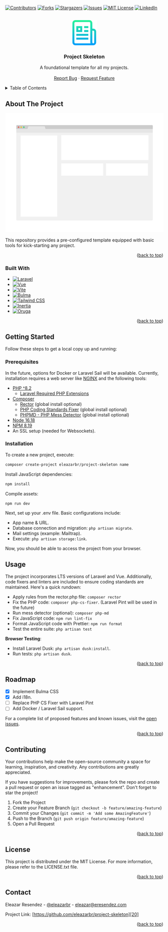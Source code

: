 <a name="readme-top"></a>

<!-- PROJECT SHIELDS -->
[![Contributors][image-1]][1]
[![Forks][image-2]][2]
[![Stargazers][image-3]][3]
[![Issues][image-4]][4]
[![MIT License][image-5]][5]
[![LinkedIn][image-6]][6]

<!-- PROJECT LOGO -->
<br />
<div align="center">
  <a href="https://github.com/eleazarbr/project-skeleton">
    <img src="public/logo.png" alt="Logo" width="80" height="80">
  </a>
  <h3 align="center">Project Skeleton</h3>
  <p align="center">
    A foundational template for all my projects.
    <!-- <br /> -->
    <!-- <a href="https://github.com/eleazarbr/project-skeleton"><strong>Explore the docs »</strong></a> -->
    <br />
    <br />
    <!-- <a href="https://github.com/eleazarbr/project-skeleton">View Demo</a>
    · -->
    <a href="https://github.com/eleazarbr/project-skeleton/issues">Report Bug</a>
    ·
    <a href="https://github.com/eleazarbr/project-skeleton/issues">Request Feature</a>
  </p>
</div>

<!-- TABLE OF CONTENTS -->
<details>
  <summary>Table of Contents</summary>
  <ol>
```
<li>
  <a href="#about-the-project">About The Project</a>
  <ul>
    <li><a href="#built-with">Built With</a></li>
  </ul>
</li>
<li>
  <a href="#getting-started">Getting Started</a>
  <ul>
    <li><a href="#prerequisites">Prerequisites</a></li>
    <li><a href="#installation">Installation</a></li>
  </ul>
</li>
<li><a href="#usage">Usage</a></li>
<li><a href="#roadmap">Roadmap</a></li>
<li><a href="#contributing">Contributing</a></li>
<li><a href="#license">License</a></li>
<li><a href="#contact">Contact</a></li>
```
  </ol>
</details>

<!-- ABOUT THE PROJECT -->
## About The Project

[![Project Skeleton Screen Shot][image-7]][7]

This repository provides a pre-configured template equipped with basic tools for kick-starting any project.

<p align="right">(<a href="#readme-top">back to top</a>)</p>

### Built With

* [![Laravel][image-13]][13]
* [![Vue][image-10]][10]
* [![Vite][image-11]][11]
* [![Bulma][image-9]][9]
* [![Tailwind CSS][image-14]][14]
* [![Inertia][image-12]][12]
* [![Oruga][image-8]][8]

<p align="right">(<a href="#readme-top">back to top</a>)</p>

<!-- GETTING STARTED -->
## Getting Started

Follow these steps to get a local copy up and running:

### Prerequisites

In the future, options for Docker or Laravel Sail will be available. Currently, installation requires a web server like [NGINX](https://www.nginx.com/) and the following tools:

- [PHP ^8.2](https://www.php.net/)
  - [Laravel Required PHP Extensions](https://laravel.com/docs/7.x#server-requirements)
- [Composer](https://getcomposer.org/)
  - [Rector](https://getrector.org/) (global install optional)
  - [PHP Coding Standards Fixer](https://github.com/PHP-CS-Fixer/PHP-CS-Fixer) (global install optional)
  - [PHPMD - PHP Mess Detector](https://phpmd.org/) (global install optional)
- [Node 16.18](https://nodejs.org/en/)
- [NPM 8.19](https://www.npmjs.com/)
- An SSL setup (needed for Websockets).

### Installation

To create a new project, execute:

```bash
composer create-project eleazarbr/project-skeleton name
```

Install JavaScript dependencies:

```bash
npm install
```

Compile assets:

```bash
npm run dev
```

Next, set up your .env file. Basic configurations include:

- App name & URL.
- Database connection and migration: `php artisan migrate`.
- Mail settings (example: Mailtrap).
- Execute: `php artisan storage:link`.

Now, you should be able to access the project from your browser.

<!-- USAGE EXAMPLES -->
## Usage

The project incorporates LTS versions of Laravel and Vue. Additionally, code fixers and linters are included to ensure coding standards are maintained. Here's a quick rundown:

- Apply rules from the rector.php file: `composer rector`
- Fix the PHP code: `composer php-cs-fixer`. (Laravel Pint will be used in the future)
- Run mess detector (optional): `composer php-md`
- Fix JavaScript code: `npm run lint-fix`
- Format JavaScript code with Prettier: `npm run format`
- Test the entire suite: `php artisan test`

**Browser Testing**:

- Install Laravel Dusk: `php artisan dusk:install`.
- Run tests: `php artisan dusk`.

<p align="right">(<a href="#readme-top">back to top</a>)</p>

<!-- ROADMAP -->
## Roadmap

- [x] Implement Bulma CSS
- [x] Add i18n.
- [ ] Replace PHP CS Fixer with Laravel Pint
- [ ] Add Docker / Laravel Sail support.

For a complete list of proposed features and known issues, visit the [open issues][18].

<p align="right">(<a href="#readme-top">back to top</a>)</p>

<!-- CONTRIBUTING -->
## Contributing

Your contributions help make the open-source community a space for learning, inspiration, and creativity. Any contributions are greatly appreciated.

If you have suggestions for improvements, please fork the repo and create a pull request or open an issue tagged as "enhancement". Don't forget to star the project!

1. Fork the Project
2. Create your Feature Branch (`git checkout -b feature/amazing-feature`)
3. Commit your Changes (`git commit -m 'Add some AmazingFeature'`)
4. Push to the Branch (`git push origin feature/amazing-feature`)
5. Open a Pull Request

<p align="right">(<a href="#readme-top">back to top</a>)</p>

<!-- LICENSE -->
## License

This project is distributed under the MIT License. For more information, please refer to the LICENSE.txt file.

<p align="right">(<a href="#readme-top">back to top</a>)</p>

<!-- CONTACT -->
## Contact

Eleazar Resendez - [@eleazarbr][19] - eleazar@eresendez.com

Project Link: [https://github.com/eleazarbr/project-skeleton][20]

<p align="right">(<a href="#readme-top">back to top</a>)</p>

<!-- MARKDOWN LINKS & IMAGES -->
<!-- https://www.markdownguide.org/basic-syntax/#reference-style-links -->

[1]:	https://github.com/eleazarbr/project-skeleton/graphs/contributors
[2]:	https://github.com/eleazarbr/project-skeleton/network/members
[3]:	https://github.com/eleazarbr/project-skeleton/stargazers
[4]:	https://github.com/eleazarbr/project-skeleton/issues
[5]:	https://github.com/eleazarbr/project-skeleton/blob/master/LICENSE
[6]:	https://linkedin.com/in/eresendez
[7]:	https://example.com
[8]:	https://oruga.io/
[9]:	https://bulma.io/
[10]:	https://vuejs.org/
[11]:	https://vitejs.dev/
[12]:	https://inertiajs.com/
[13]:	https://laravel.com
[14]:	https://tailwindcss.com/
[18]:	https://github.com/eleazarbr/project-skeleton/issues
[19]:	https://twitter.com/eleazarbr
[20]:	https://github.com/eleazarbr/project-skeleton


[image-1]:	https://img.shields.io/github/contributors/eleazarbr/project-skeleton.svg?style=for-the-badge
[image-2]:	https://img.shields.io/github/forks/eleazarbr/project-skeleton.svg?style=for-the-badge
[image-3]:	https://img.shields.io/github/stars/eleazarbr/project-skeleton.svg?style=for-the-badge
[image-4]:	https://img.shields.io/github/issues/eleazarbr/project-skeleton.svg?style=for-the-badge
[image-5]:	https://img.shields.io/github/license/eleazarbr/project-skeleton.svg?style=for-the-badge
[image-6]:	https://img.shields.io/badge/-LinkedIn-black.svg?style=for-the-badge&logo=linkedin&colorB=555
[image-7]:	public/screenshot.png
[image-8]:	https://img.shields.io/badge/Oruga-243A21?style=for-the-badge&logo=oruga&logoColor=white
[image-9]:	https://img.shields.io/badge/Bulma-63C498?style=for-the-badge&logo=bulma&logoColor=white
[image-10]:	https://img.shields.io/badge/Vue.js-35495E?style=for-the-badge&logo=vuedotjs&logoColor=4FC08D
[image-11]:	https://img.shields.io/badge/Vite-242424?style=for-the-badge&logo=vite
[image-12]:	https://img.shields.io/badge/Inertia-B794F4?style=for-the-badge&logo=inertiajs&logoColor=white
[image-13]:	https://img.shields.io/badge/Laravel-FF2D20?style=for-the-badge&logo=laravel&logoColor=white
[image-14]:	https://img.shields.io/badge/TailwindCSS-38BDF8?style=for-the-badge&logo=tailwindcss&logoColor=white
